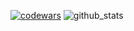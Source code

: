  [![codewars](https://www.codewars.com/users/KegsZool/badges/large)](https://www.codewars.com/users/KegsZool) 
![github_stats](https://github.com/KegsZooL/KegsZooL/assets/114305696/d1ba4cc3-7c7d-4e2e-8c99-28524d5903d4)
